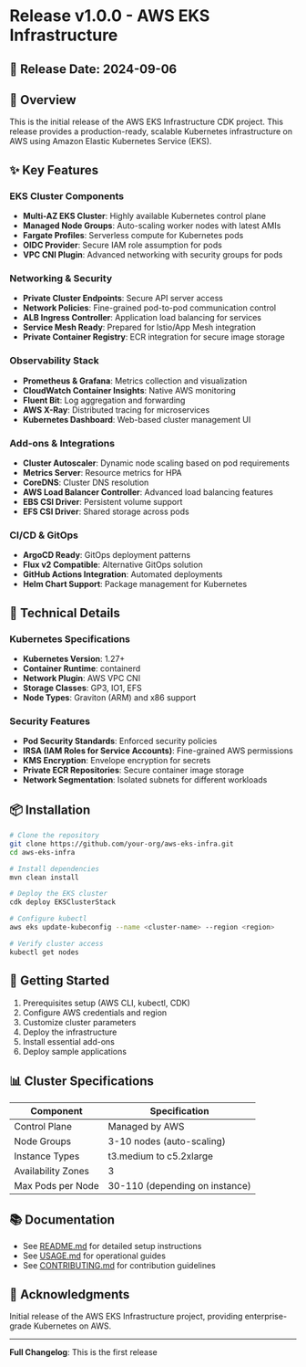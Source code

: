 # Release v1.0.0 - AWS EKS Infrastructure

## 📅 Release Date: 2024-09-06

## 🎯 Overview

This is the initial release of the AWS EKS Infrastructure CDK project. This release provides a production-ready, scalable Kubernetes infrastructure on AWS using Amazon Elastic Kubernetes Service (EKS).

## ✨ Key Features

### EKS Cluster Components
- **Multi-AZ EKS Cluster**: Highly available Kubernetes control plane
- **Managed Node Groups**: Auto-scaling worker nodes with latest AMIs
- **Fargate Profiles**: Serverless compute for Kubernetes pods
- **OIDC Provider**: Secure IAM role assumption for pods
- **VPC CNI Plugin**: Advanced networking with security groups for pods

### Networking & Security
- **Private Cluster Endpoints**: Secure API server access
- **Network Policies**: Fine-grained pod-to-pod communication control
- **ALB Ingress Controller**: Application load balancing for services
- **Service Mesh Ready**: Prepared for Istio/App Mesh integration
- **Private Container Registry**: ECR integration for secure image storage

### Observability Stack
- **Prometheus & Grafana**: Metrics collection and visualization
- **CloudWatch Container Insights**: Native AWS monitoring
- **Fluent Bit**: Log aggregation and forwarding
- **AWS X-Ray**: Distributed tracing for microservices
- **Kubernetes Dashboard**: Web-based cluster management UI

### Add-ons & Integrations
- **Cluster Autoscaler**: Dynamic node scaling based on pod requirements
- **Metrics Server**: Resource metrics for HPA
- **CoreDNS**: Cluster DNS resolution
- **AWS Load Balancer Controller**: Advanced load balancing features
- **EBS CSI Driver**: Persistent volume support
- **EFS CSI Driver**: Shared storage across pods

### CI/CD & GitOps
- **ArgoCD Ready**: GitOps deployment patterns
- **Flux v2 Compatible**: Alternative GitOps solution
- **GitHub Actions Integration**: Automated deployments
- **Helm Chart Support**: Package management for Kubernetes

## 🔧 Technical Details

### Kubernetes Specifications
- **Kubernetes Version**: 1.27+
- **Container Runtime**: containerd
- **Network Plugin**: AWS VPC CNI
- **Storage Classes**: GP3, IO1, EFS
- **Node Types**: Graviton (ARM) and x86 support

### Security Features
- **Pod Security Standards**: Enforced security policies
- **IRSA (IAM Roles for Service Accounts)**: Fine-grained AWS permissions
- **KMS Encryption**: Envelope encryption for secrets
- **Private ECR Repositories**: Secure container image storage
- **Network Segmentation**: Isolated subnets for different workloads

## 📦 Installation

```bash
# Clone the repository
git clone https://github.com/your-org/aws-eks-infra.git
cd aws-eks-infra

# Install dependencies
mvn clean install

# Deploy the EKS cluster
cdk deploy EKSClusterStack

# Configure kubectl
aws eks update-kubeconfig --name <cluster-name> --region <region>

# Verify cluster access
kubectl get nodes
```

## 🚀 Getting Started

1. Prerequisites setup (AWS CLI, kubectl, CDK)
2. Configure AWS credentials and region
3. Customize cluster parameters
4. Deploy the infrastructure
5. Install essential add-ons
6. Deploy sample applications

## 📊 Cluster Specifications

| Component | Specification |
|-----------|--------------|
| Control Plane | Managed by AWS |
| Node Groups | 3-10 nodes (auto-scaling) |
| Instance Types | t3.medium to c5.2xlarge |
| Availability Zones | 3 |
| Max Pods per Node | 30-110 (depending on instance) |

## 📚 Documentation

- See [README.md](../README.md) for detailed setup instructions
- See [USAGE.md](../USAGE.md) for operational guides
- See [CONTRIBUTING.md](../CONTRIBUTING.md) for contribution guidelines

## 🙏 Acknowledgments

Initial release of the AWS EKS Infrastructure project, providing enterprise-grade Kubernetes on AWS.

---

**Full Changelog**: This is the first release